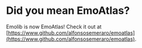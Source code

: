 # Did you mean EmoAtlas?

Emolib is now EmoAtlas! Check it out at [https://www.github.com/alfonsosemeraro/emoatlas](https://www.github.com/alfonsosemeraro/emoatlas).
